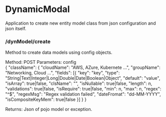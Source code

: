 # DynamicModal

Application to create new entity model class from json configuration and json itself.




### /dynModel/create

Method to create data models using config objects.

Method: POST
Parameters: config  
{
	"className": {
	"cloudName": "AWS, AZure, Kubernete ...",
	"groupName": "Networking, Cloud ...",
	"fields": [{
		"key": "key",
		"type": "String|Text|Integer|Long|Double|Date|Boolean|Object",
		"default": "value",
		"isArray": true|false,
		"clsName": "",
		"isNullable": true|false,
		"length": n,
		"validations": true|false,
		"isRequire": true|false,
		"min": n,
		"max": n,
		"regex": "^$",
		"regexMsg": "Regex validation failed",
		"dateFromat": "dd-MM-YYYY",
		"isCompositeKeyMem": true|false
	}]
 }
}
 
Returns: Json of pojo model or exception.

